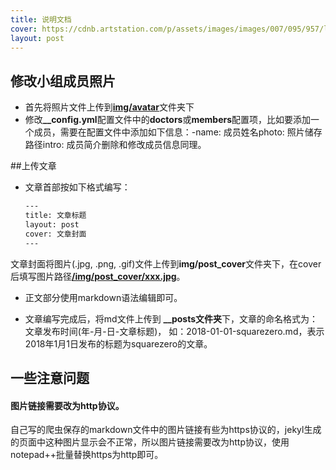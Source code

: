 ```yaml
---
title: 说明文档
cover: https://cdnb.artstation.com/p/assets/images/images/007/095/957/large/mark-chang-lab3.jpg
layout: post
---
```


## 修改小组成员照片


- 首先将照片文件上传到<b><u>img/avatar</u></b>文件夹下
- 修改<b>**__config.yml**</b>配置文件中的<b>**doctors**</b>或<b>**members**</b>配置项，比如要添加一个成员，需要在配置文件中添加如下信息：-name: 成员姓名photo: 照片储存路径intro: 成员简介删除和修改成员信息同理。


##上传文章

- 文章首部按如下格式编写：
  
  ```html
  ---
  title: 文章标题
  layout: post
  cover: 文章封面
  ---
  ```
  

文章封面将图片(.jpg, .png, .gif)文件上传到<b>**img/post_cover**</b>文件夹下，在cover后填写图片路径<b>**<u>/img/post_cover/xxx.jpg</u>**</b>。

- 正文部分使用markdown语法编辑即可。
  
- 文章编写完成后，将md文件上传到 **__posts文件夹**下，文章的命名格式为：文章发布时间(年-月-日-文章标题)， 如：2018-01-01-squarezero.md，表示2018年1月1日发布的标题为squarezero的文章。
  

## 一些注意问题

#### 图片链接需要改为http协议。

自己写的爬虫保存的markdown文件中的图片链接有些为https协议的，jekyl生成的页面中这种图片显示会不正常，所以图片链接需要改为http协议，使用notepad++批量替换https为http即可。
